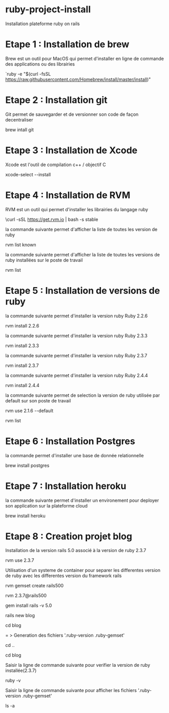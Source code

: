 # ruby-project-install

Installation plateforme ruby on rails


#  Etape 1 : Installation de brew

Brew est un outil pour MacOS qui permet d'installer en ligne de commande des applications ou des librairies

`ruby -e "$(curl -fsSL https://raw.githubusercontent.com/Homebrew/install/master/install)"


# Etape 2 : Installation git

Git permet de sauvegarder et de versionner son code de façon decentraliser

brew intall git

# Etape 3 :  Installation de Xcode

Xcode est l'outil de compilation c++ / objectif C

xcode-select --install

# Etape 4 : Installation de RVM

RVM est un outil qui permet d'installer les librairies du langage ruby

\curl -sSL https://get.rvm.io | bash -s stable

la commande suivante permet d'afficher la liste de toutes les version de ruby

rvm list known

la commande suivante permet d'afficher la liste de toutes les versions de ruby installées sur le poste de travail

rvm list

# Etape 5 : Installation de versions de ruby

la commande suivante permet d'installer la version ruby Ruby 2.2.6

rvm install 2.2.6

la commande suivante permet d'installer la version ruby Ruby 2.3.3

rvm install 2.3.3

la commande suivante permet d'installer la version ruby Ruby 2.3.7

rvm install 2.3.7

la commande suivante permet d'installer la version ruby Ruby 2.4.4

rvm install 2.4.4

la commande suivante permet de selection la version de ruby utilisée par default sur son poste de travail

rvm use 2.1.6 --default

rvm list

# Etape 6 : Installation Postgres

la commande permet d'installer une base de donnée relationnelle

brew install postgres

# Etape 7 : Installation heroku 

la commande suivante permet d'installer un environement pour deployer son application sur la plateforme cloud

brew install heroku

# Etape 8 : Creation projet blog

Installation de la version rails 5.0 associé à la version de ruby 2.3.7

rvm use 2.3.7

Utilisation d'un systeme de container pour separer les differentes version de ruby avec les differentes version du framework rails 

rvm gemset create rails500

rvm 2.3.7@rails500

gem install rails -v 5.0

rails new blog

cd blog

= > Generation des fichiers '.ruby-version .ruby-gemset'

cd ..

cd blog

Saisir la ligne de commande suivante pour verifier la version de ruby installée(2.3.7)

ruby -v

Saisir la ligne de commande suivante pour afficher les fichiers '.ruby-version .ruby-gemset'

ls -a









